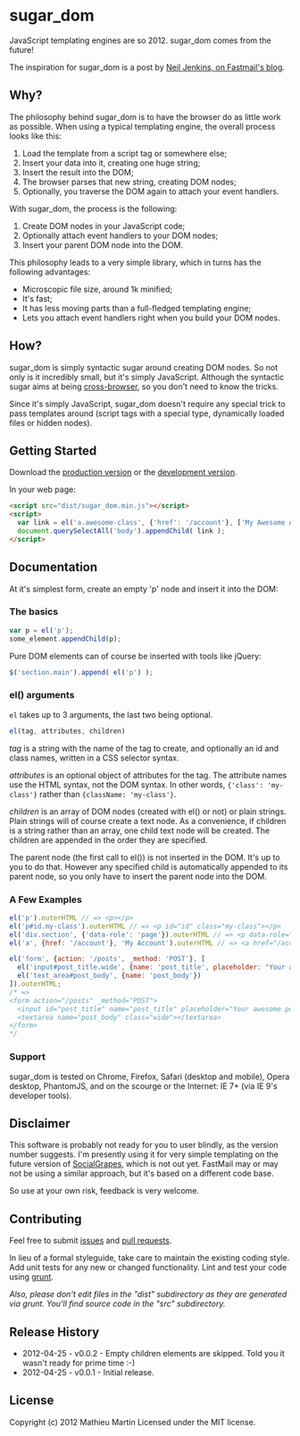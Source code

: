 # sugar_dom

JavaScript templating engines are so 2012. sugar_dom comes from the future!

The inspiration for sugar_dom is a post by [Neil Jenkins, on Fastmail's blog][sugared_dom].

[sugared_dom]: http://blog.fastmail.fm/2012/02/20/building-the-new-ajax-mail-ui-part-2-better-than-templates-building-highly-dynamic-web-pages/


## Why?

The philosophy behind sugar_dom is to have the browser do as little work as possible.
When using a typical templating engine, the overall process looks like this:

1. Load the template from a script tag or somewhere else;
1. Insert your data into it, creating one huge string;
1. Insert the result into the DOM;
1. The browser parses that new string, creating DOM nodes;
1. Optionally, you traverse the DOM again to attach your event handlers.

With sugar_dom, the process is the following:

1. Create DOM nodes in your JavaScript code;
1. Optionally attach event handlers to your DOM nodes;
1. Insert your parent DOM node into the DOM.

This philosophy leads to a very simple library, which in turns has the following advantages:

- Microscopic file size, around 1k minified;
- It's fast;
- It has less moving parts than a full-fledged templating engine;
- Lets you attach event handlers right when you build your DOM nodes.


## How?

sugar_dom is simply syntactic sugar around creating DOM nodes. So not only is it
incredibly small, but it's simply JavaScript. Although the syntactic sugar aims
at being [cross-browser](#browser_support), so you don't need to know the tricks.

Since it's simply JavaScript, sugar_dom doesn't require any special trick to
pass templates around (script tags with a special type, dynamically loaded files or hidden nodes).


## Getting Started
Download the [production version][min] or the [development version][max].

[min]: https://raw.github.com/webmat/sugar_dom/master/dist/sugar_dom.min.js
[max]: https://raw.github.com/webmat/sugar_dom/master/dist/sugar_dom.js

In your web page:

```html
<script src="dist/sugar_dom.min.js"></script>
<script>
  var link = el('a.awesome-class', {'href': '/account'}, ['My Awesome Account']);
  document.querySelectAll('body').appendChild( link );
</script>
```


## Documentation

At it's simplest form, create an empty 'p' node and insert it into the DOM:


### The basics

```javascript
var p = el('p');
some_element.appendChild(p);
```

Pure DOM elements can of course be inserted with tools like jQuery:

```javascript
$('section.main').append( el('p') );
```


### el() arguments

`el` takes up to 3 arguments, the last two being optional.

```javascript
el(tag, attributes, children)
```

*tag* is a string with the name of the tag to create, and optionally an id and
class names, written in a CSS selector syntax.

*attributes* is an optional object of attributes for the tag. The attribute
names use the HTML syntax, not the DOM syntax.
In other words, `{'class': 'my-class'}` rather than `{className: 'my-class'}`.

*children* is an array of DOM nodes (created with el() or not) or plain strings.
Plain strings will of course create a text node. As a convenience, if children is
a string rather than an array, one child text node will be created.
The children are appended in the order they are specified.

The parent node (the first call to el()) is not inserted in the DOM. It's up to
you to do that. However any specified child is automatically appended to its parent
node, so you only have to insert the parent node into the DOM.

<h3 id="examples">A Few Examples</h3>

```javascript
el('p').outerHTML // => <p></p>
el('p#id.my-class').outerHTML // => <p id="id" class="my-class"></p>
el('div.section', {'data-role': 'page'}).outerHTML // => <p data-role="page"></p>
el('a', {href: '/account'}, 'My Account').outerHTML // => <a href="/account">My Account</a>

el('form', {action: '/posts', _method: 'POST'}, [
  el('input#post_title.wide', {name: 'post_title', placeholder: "Your awesome post"}),
  el('text_area#post_body', {name: 'post_body'})
]).outerHTML;
/* =>
<form action="/posts" _method="POST">
  <input id="post_title" name="post_title" placeholder="Your awesome post" class="wide"></input>
  <textarea name="post_body" class="wide"></textarea>
</form>
*/
```


<h3 id="browser_support">Support</h3>

sugar_dom is tested on Chrome, Firefox, Safari (desktop and mobile),
Opera desktop, PhantomJS,
and on the scourge or the Internet: IE 7+ (via IE 9's developer tools).

## Disclaimer

This software is probably not ready for you to user blindly, as the version
number suggests. I'm presently using it for very simple templating on the
future version of [SocialGrapes][socialgrapes], which is not out yet. FastMail
may or may not be using a similar approach, but it's based on a different code
base.

[socialgrapes]: http://www.socialgrapes.com

So use at your own risk, feedback is very welcome.

## Contributing

Feel free to submit [issues][issues] and [pull requests][pull].

[issues]: https://github.com/webmat/sugar_dom/issues
[pull]: https://github.com/webmat/sugar_dom/pulls

In lieu of a formal styleguide, take care to maintain the existing coding style.
Add unit tests for any new or changed functionality.
Lint and test your code using [grunt][grunt].

[grunt]: https://github.com/cowboy/grunt

_Also, please don't edit files in the "dist" subdirectory as they are generated
via grunt. You'll find source code in the "src" subdirectory._

## Release History

- 2012-04-25 - v0.0.2 - Empty children elements are skipped. Told you it wasn't
                        ready for prime time :-)
- 2012-04-25 - v0.0.1 - Initial release.

## License
Copyright (c) 2012 Mathieu Martin
Licensed under the MIT license.
